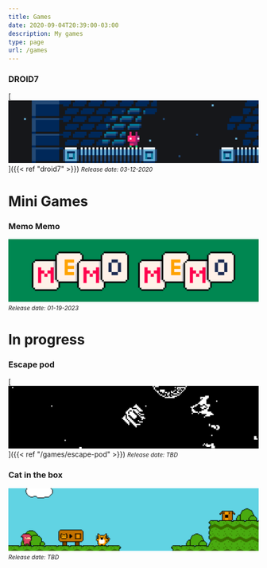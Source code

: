 ```yaml
---
title: Games
date: 2020-09-04T20:39:00-03:00
description: My games
type: page
url: /games
---
```


### DROID7

[![DROID7](droid7.gif)]({{< ref "droid7" >}})
<small>_Release date: 03-12-2020_</small>

# Mini Games

### Memo Memo

[![Memo Memo](memomemo.png)](https://juancolacelli.itch.io/memomemo)
<small>_Release date: 01-19-2023_</small>

# In progress

### Escape pod

[![Escape pod](escape_pod.png)]({{< ref "/games/escape-pod" >}})
<small>_Release date: TBD_</small>

### Cat in the box

![Cat in the box](cat_in_the_box.png)
<small>_Release date: TBD_</small>
